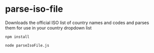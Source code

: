 parse-iso-file
==============

Downloads the official ISO list of country names and codes and parses them for use in your country dropdown list

```
npm install
```

```
node parseIsoFile.js
```

